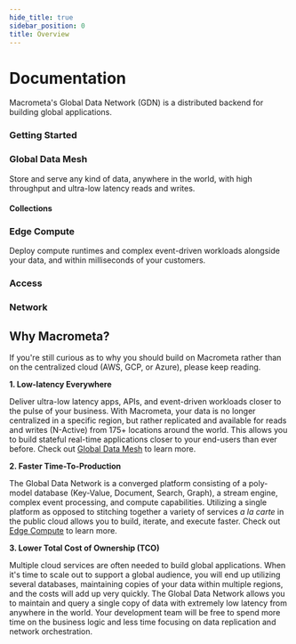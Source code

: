 ```yaml
---
hide_title: true
sidebar_position: 0
title: Overview
---
```


# Documentation

Macrometa's Global Data Network (GDN) is a distributed backend for building global applications. 

### Getting Started

<grid cols={3}>
  <card
    heading="Quickstart Guide"
    description="Get started with a comprehensive tutorial that covers the basics."
    href="/quickstart"
  />
  <card
    heading="Developer Tools"
    description="Leverage our CLI, SDKs and libraries to start building now."
    href="/development"
  />
  <card
    heading="Sample Apps"
    description="Explore our library of open source sample apps and starter projects."
    href="/apps"
  />
</grid>

### Global Data Mesh

Store and serve any kind of data, anywhere in the world, with high throughput and ultra-low latency reads and writes.

<grid cols={3}>
  <card
    heading="Graphs"
    description="Dynamic, high-throughput graph store with ultra low-latency queries."
    href="/graphs"
  />
  <card
    heading="Search"
    description="Flexible full-text search and similarity ranking."
    href="/search/search"
  />
  <card
    heading="Streams"
    description="Distributed, real-time stream engine with pub/sub and message queues."
    href="/streams"
  />
</grid>

#### Collections

<grid cols={3}>
  <card
    heading="Intro to Collections"
    description="Flexible, poly-model data layer supporting multiple data types."
    href="/collections"
  />
  <card
    heading="Document Collections"
    description="NoSQL document collections with flexible indexing and modeling."
    href="/collections/documents"
  />
  <card
    heading="Dynamo-mode Collections"
    description="Full-featured compatibility with AWS DynamoDB SDKs and CLI."
    href="/collections/dynamo/create-dynamo-table"
  />
  <card
    heading="Graph Edge Collection"
    description="High-throughput KV collections powering a wide range of use cases."
    href="/collections/keyvalue"
  />
  <card
    heading="Key-Value Collections"
    description="High-throughput KV collections powering a wide range of use cases."
    href="/collections/keyvalue"
  />
  <card
    heading="Redis-mode Collections"
    description="Full-featured Redis-compatible collection and API."
    href="/collections/redis-mode/"
  />
</grid>

### Edge Compute

Deploy compute runtimes and complex event-driven workloads alongside your data, and within milliseconds of your customers.

<grid cols={3}>
  <card
    heading="Queries"
    href="/queryworkers"
  />
  <card
    heading="Query Workers"
    href="/queryworkers/query-workers"
  />
  <card
    heading="Stream Workers"
    href="/cep"
  />
</grid>

### Access

<grid cols={3}>
  <card
    heading="API Keys"
    href="/account-management/api-keys/"
  />
  <card
    heading="Authentication"
    href="/account-management/auth"
  />
  <card
    heading="Permissions"
    href="/account-management/permissions"
  />
  <card
    heading="Users"
    href="/account-management/users"
  />
</grid>

### Network

<grid cols={3}>
  <card
    heading="Fabrics"
    href="/geofabrics"
  />
</grid>

## Why Macrometa?

If you're still curious as to why you should build on Macrometa rather than on the centralized cloud (AWS, GCP, or Azure), please keep reading.

**1. Low-latency Everywhere**

Deliver ultra-low latency apps, APIs, and event-driven workloads closer to the pulse of your business. With Macrometa, your data is no longer centralized in a specific region, but rather replicated and available for reads and writes (N-Active) from 175+ locations around the world. This allows you to build stateful real-time applications closer to your end-users than ever before. Check out [Global Data Mesh](https://www.macrometa.com/platform/global-data-mesh) to learn more.

**2. Faster Time-To-Production**

The Global Data Network is a converged platform consisting of a poly-model database (Key-Value, Document, Search, Graph), a stream engine, complex event processing, and compute capabilities. Utilizing a single platform as opposed to stitching together a variety of services _a la carte_ in the public cloud allows you to build, iterate, and execute faster. Check out [Edge Compute](https://www.macrometa.com/platform/edge-compute) to learn more.

**3. Lower Total Cost of Ownership (TCO)**

Multiple cloud services are often needed to build global applications. When it's time to scale out to support a global audience, you will end up utilizing several databases, maintaining copies of your data within multiple regions, and the costs will add up very quickly. The Global Data Network allows you to maintain and query a single copy of data with extremely low latency from anywhere in the world. Your development team will be free to spend more time on the business logic and less time focusing on data replication and network orchestration.
